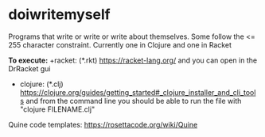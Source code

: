 # doiwritemyself
Programs that write or write or write about themselves. Some follow the &lt;= 255 character constraint. Currently one in Clojure and one in Racket

**To execute:** 
 +racket: (\*.rkt) https://racket-lang.org/ and you can open in the DrRacket gui
+ clojure: (\*.clj) https://clojure.org/guides/getting_started#_clojure_installer_and_cli_tools and from the command line you should be able to run the file with "clojure FILENAME.clj"

Quine code templates: https://rosettacode.org/wiki/Quine
